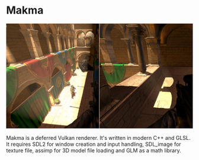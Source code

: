 # Makma

![Screenshot](Screenshot.png)

Makma is a deferred Vulkan renderer. It's written in modern C++ and GLSL. It requires SDL2 for window creation and input handling, SDL_image for texture file, assimp for 3D model file loading and GLM as a math library.

